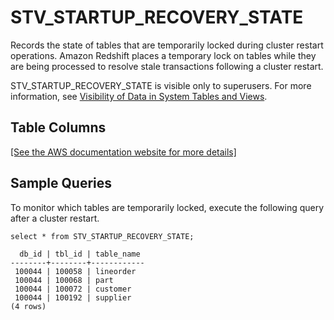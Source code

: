 # STV\_STARTUP\_RECOVERY\_STATE<a name="r_STV_STARTUP_RECOVERY_STATE"></a>

Records the state of tables that are temporarily locked during cluster restart operations\. Amazon Redshift places a temporary lock on tables while they are being processed to resolve stale transactions following a cluster restart\. 

STV\_STARTUP\_RECOVERY\_STATE is visible only to superusers\. For more information, see [Visibility of Data in System Tables and Views](c_visibility-of-data.md)\.

## Table Columns<a name="r_STV_STARTUP_RECOVERY_STATE-table-columns"></a>

[\[See the AWS documentation website for more details\]](http://docs.aws.amazon.com/redshift/latest/dg/r_STV_STARTUP_RECOVERY_STATE.html)

## Sample Queries<a name="r_STV_STARTUP_RECOVERY_STATE-sample-queries"></a>

To monitor which tables are temporarily locked, execute the following query after a cluster restart\. 

```
select * from STV_STARTUP_RECOVERY_STATE;

  db_id | tbl_id | table_name 
--------+--------+------------
 100044 | 100058 | lineorder  
 100044 | 100068 | part  
 100044 | 100072 | customer   
 100044 | 100192 | supplier  
(4 rows)
```